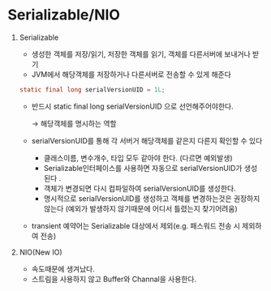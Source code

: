 # Serializable/NIO

1. Serializable
    - 생성한 객체를 저장/읽기, 저장한 객체를 읽기, 객체를 다른서버에 보내거나 받기
    - JVM에서 해당객체를 저장하거나 다른서버로 전송할 수 있게 해준다
        
        
    
    ```java
    static final long serialVersionUID = 1L;
    ```
    
    - 반드시 static final long serialVersionUID 으로 선언해주어야한다.
        
        → 해당객체를 명시하는 역할
        
    - serialVersionUID를 통해 각 서버거 해당객체를 같은지 다른지 확인할 수 있다
        - 클래스이름, 변수개수, 타입 모두 같아야 한다. (다르면 예외발생)
        - Serializable인터페이스를 사용하면 자동으로 serialVersionUID가 생성된다 .
        - 객체가 변경되면 다시 컴파일하여 serialVersionUID를 생성한다.
        - 명시적으로 serialVersionUID를 생성하고 객체를 변경하는것은 권장하지 않는다 (예외가 발생하지 않기때문에 어디서 틀렸는지 찾기어려움)
    - transient 예약어는 Serializable 대상에서 제외(e.g. 패스워드 전송 시 제외하여 전송)
    
2. NIO(New IO)
    - 속도때문에 생겨났다.
    - 스트림을 사용하지 않고 Buffer와 Channal을 사용한다.